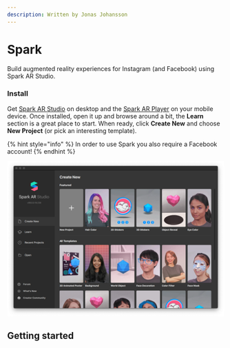 ```yaml
---
description: Written by Jonas Johansson
---
```


# Spark

Build augmented reality experiences for Instagram \(and Facebook\) using Spark AR Studio.

### Install

Get [Spark AR Studio](https://sparkar.facebook.com/ar-studio/) on desktop and the [Spark AR Player](https://apps.apple.com/us/app/spark-ar-player/id1231451896) on your mobile device. Once installed, open it up and browse around a bit, the **Learn** section is a great place to start. When ready, click **Create New** and choose **New Project** \(or pick an interesting template\).

{% hint style="info" %}
In order to use Spark you also require a Facebook account!
{% endhint %}

![](../../.gitbook/assets/spark-create-new.png)

## Getting started



